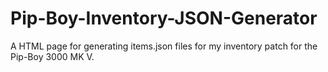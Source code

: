 # Pip-Boy-Inventory-JSON-Generator
A HTML page for generating items.json files for my inventory patch for the Pip-Boy 3000 MK V.

